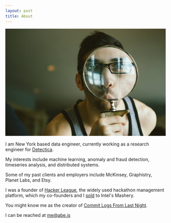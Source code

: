 ```yaml
---
layout: post
title: About
---
```


<img src="/assets/images/abe.jpg">

I am New York based data engineer, currently working as a research engineer for <a href="http://detectica.com">Detectica</a>.

My interests include machine learning, anomaly and fraud detection, timeseries analysis, and distributed systems.

Some of my past clients and employers include McKinsey, Graphistry, Planet Labs, and Etsy.

I was a founder of <a href="http://twitter.com/hackerleague">Hacker League</a>, the widely used hackathon management platform, which my co-founders and I <a href="http://blogs.wsj.com/digits/2013/12/03/intel-embraces-hackathons-with-acquisition/">sold</a> to Intel's Mashery.

You might know me as the creator of <a href="http://www.commitlogsfromlastnight.com">Commit Logs From Last Night</a>.

I can be reached at <a href='&#109;ai&#108;t&#111;&#58;me&#64;abe&#46;is'>me&#64;&#97;&#98;e&#46;is</a>